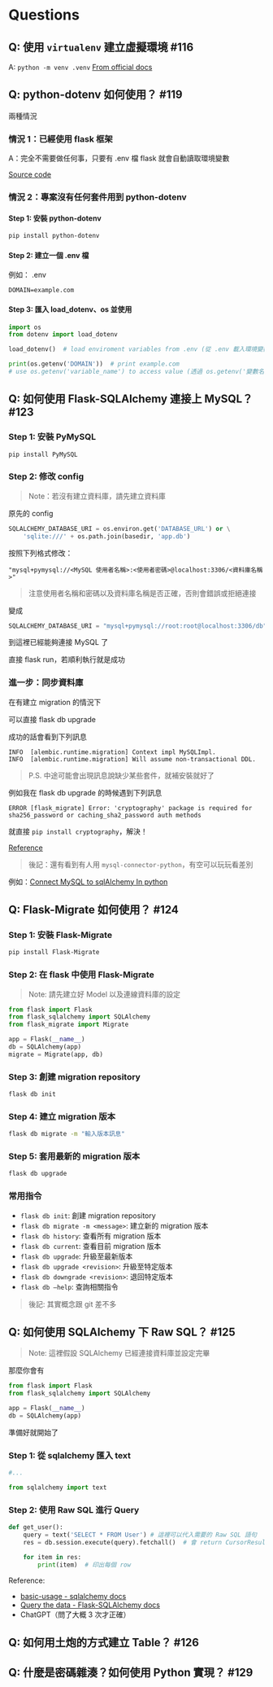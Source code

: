# Questions

## Q: 使用 `virtualenv` 建立虛擬環境 #116
A: `python -m venv .venv`
[From official docs](https://docs.python.org/3/library/venv.html#creating-virtual-environments)

## Q: python-dotenv 如何使用？ #119
兩種情況

### 情況 1：已經使用 flask 框架

A：完全不需要做任何事，只要有 .env 檔 flask 就會自動讀取環境變數

[Source code](https://github.com/pallets/flask/blob/0c0b31a789f8bfeadcbcf49d1fb38a00624b3065/src/flask/cli.py#L632-L649)

### 情況 2：專案沒有任何套件用到 python-dotenv

#### Step 1: 安裝 python-dotenv
```bash
pip install python-dotenv
```

#### Step 2: 建立一個 .env 檔

例如：
.env
```
DOMAIN=example.com
```

#### Step 3: 匯入 load_dotenv、os 並使用
```python
import os
from dotenv import load_dotenv

load_dotenv()  # load enviroment variables from .env (從 .env 載入環境變數)

print(os.getenv('DOMAIN'))  # print example.com
# use os.getenv('variable_name') to access value (透過 os.getenv('變數名稱') 取得環境變數的值)
```


## Q: 如何使用 Flask-SQLAlchemy 連接上 MySQL？ #123
### Step 1: 安裝 PyMySQL
```bash
pip install PyMySQL
```

### Step 2: 修改 config

> Note：若沒有建立資料庫，請先建立資料庫

原先的 config
```python
SQLALCHEMY_DATABASE_URI = os.environ.get('DATABASE_URL') or \
    'sqlite:///' + os.path.join(basedir, 'app.db')
```
按照下列格式修改：

`"mysql+pymysql://<MySQL 使用者名稱>:<使用者密碼>@localhost:3306/<資料庫名稱>"`

> 注意使用者名稱和密碼以及資料庫名稱是否正確，否則會錯誤或拒絕連接

變成
```python
SQLALCHEMY_DATABASE_URI = "mysql+pymysql://root:root@localhost:3306/db"
```

到這裡已經能夠連接 MySQL 了

直接 flask run，若順利執行就是成功

### 進一步：同步資料庫

在有建立 migration 的情況下

可以直接 flask db upgrade

成功的話會看到下列訊息

```
INFO  [alembic.runtime.migration] Context impl MySQLImpl.
INFO  [alembic.runtime.migration] Will assume non-transactional DDL.
```

> P.S. 中途可能會出現訊息說缺少某些套件，就補安裝就好了

例如我在 flask db upgrade 的時候遇到下列訊息

```
ERROR [flask_migrate] Error: 'cryptography' package is required for sha256_password or caching_sha2_password auth methods
```

就直接 `pip install cryptography`，解決！

[Reference](https://medium.com/seaniap/python-web-flask-flask-sqlalchemy%E6%93%8D%E4%BD%9Cmysql%E8%B3%87%E6%96%99%E5%BA%AB-2a799acdec4c)

> 後記：還有看到有人用 `mysql-connector-python`，有空可以玩玩看差別

例如：[Connect MySQL to sqlAlchemy In python](https://ankushkunwar7777.medium.com/connect-mysql-to-sqlalchemy-in-python-b94c34568818)

## Q: Flask-Migrate 如何使用？ #124

### Step 1: 安裝 Flask-Migrate
```bash
pip install Flask-Migrate
```

### Step 2: 在 flask 中使用 Flask-Migrate
> Note: 請先建立好 Model 以及連線資料庫的設定

```python
from flask import Flask
from flask_sqlalchemy import SQLAlchemy
from flask_migrate import Migrate

app = Flask(__name__)
db = SQLAlchemy(app)
migrate = Migrate(app, db)
```

### Step 3: 創建 migration repository
```bash
flask db init
```

### Step 4: 建立 migration 版本
```bash
flask db migrate -m "輸入版本訊息"
```

### Step 5: 套用最新的 migration 版本
```bash
flask db upgrade
```


### 常用指令
- `flask db init`: 創建 migration repository
- `flask db migrate -m <message>`: 建立新的 migration 版本
- `flask db history`: 查看所有 migration 版本
- `flask db current`: 查看目前 migration 版本
- `flask db upgrade`: 升級至最新版本
- `flask db upgrade <revision>`: 升級至特定版本
- `flask db downgrade <revision>`: 退回特定版本
- `flask db –help`: 查詢相關指令


> 後記: 其實概念跟 git 差不多

## Q: 如何使用 SQLAlchemy 下 Raw SQL？ #125
> Note: 這裡假設 SQLAlchemy 已經連接資料庫並設定完畢

那麼你會有
```python
from flask import Flask
from flask_sqlalchemy import SQLAlchemy

app = Flask(__name__)
db = SQLAlchemy(app)
```

準備好就開始了

### Step 1: 從 sqlalchemy 匯入 text
```python
#...

from sqlalchemy import text
```

### Step 2: 使用 Raw SQL 進行 Query
```python
def get_user():
    query = text('SELECT * FROM User') # 這裡可以代入需要的 Raw SQL 語句
    res = db.session.execute(query).fetchall()  # 會 return CursorResult object，要用 fetchall 轉換所有資料

    for item in res:
        print(item)  # 印出每個 row
```
Reference:
- [basic-usage - sqlalchemy docs](https://docs.sqlalchemy.org/en/20/core/connections.html#basic-usage)
- [Query the data - Flask-SQLAlchemy docs](https://flask-sqlalchemy.palletsprojects.com/en/3.1.x/quickstart/#query-the-data)
- ChatGPT（問了大概 3 次才正確）

## Q: 如何用土炮的方式建立 Table？ #126

## Q: 什麼是密碼雜湊？如何使用 Python 實現？ #129